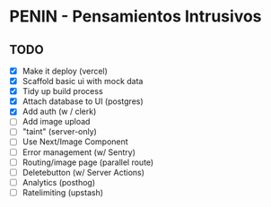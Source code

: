 # PENIN - Pensamientos Intrusivos

## TODO

- [x] Make it deploy (vercel)
- [x] Scaffold basic ui with mock data
- [x] Tidy up build process
- [x] Attach database to UI (postgres)
- [x] Add auth (w / clerk)
- [ ] Add image upload
- [ ] "taint" (server-only)
- [ ] Use Next/Image Component
- [ ] Error management (w/ Sentry)
- [ ] Routing/image page (parallel route)
- [ ] Deletebutton (w/ Server Actions)
- [ ] Analytics (posthog)
- [ ] Ratelimiting (upstash)
